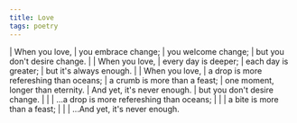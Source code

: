 ```yaml
---
title: Love
tags: poetry
---
```


| When you love,
| you embrace change;
| you welcome change;
| but you don't desire change.
|
| When you love,
| every day is deeper;
| each day is greater;
| but it's always enough.
|
| When you love,
| a drop is more refereshing than oceans;
| a crumb is more than a feast;
| one moment, longer than eternity.
| And yet, it's never enough.
| but you don't desire change.
|
|
| ...a drop is more refereshing than oceans;
|
|
| a bite is more than a feast;
|
|
| ...And yet, it's never enough.
